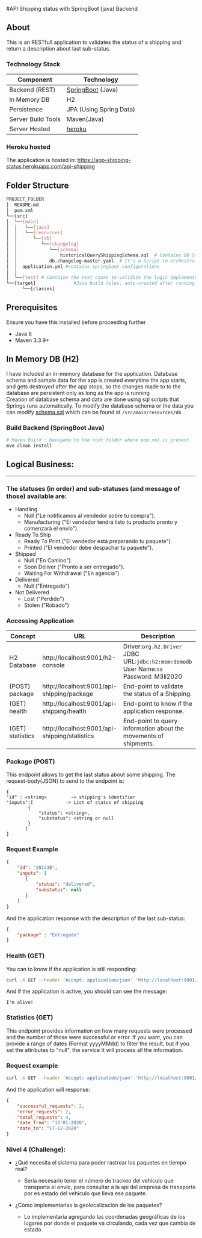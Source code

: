 #API Shipping status with SpringBoot (java) Backend

## About
This is an RESTfull application to validates the status of a shipping and return a description about last sub-status.

### Technology Stack
Component           | Technology
---                 | ---
Backend (REST)      | [SpringBoot](https://projects.spring.io/spring-boot) (Java)
In Memory DB        | H2
Persistence         | JPA (Using Spring Data)
Server Build Tools  | Maven(Java)
Server Hosted       | [heroku](https://www.heroku.com/)

### Heroku hosted
The application is hosted in:
https://app-shipping-status.herokuapp.com/api-shipping

## Folder Structure
```bash
PROJECT_FOLDER
│  README.md
│  pom.xml
└──[src]
│  └──[main]
│  │   └──[java]
│  │   └──[resources]
│  │      └──[db]
│  │         └──[changelog]
│  │            └──[schema]
│  │                historicalQueryShippingSchema.sql  # Contains DB Script to create tables that executes during the App Startup.
│  │            db.changelog-master.yaml  # It's a Script to orchestra how to create the tables on the database.
│  │  application.yml #contains springboot configurations
│  │
│  └──[test] # Contains the test cases to validate the logic implemented in the application.
└──[target]              #Java build files, auto-created after running java build: mvn install
      └──[classes]
```

## Prerequisites
Ensure you have this installed before proceeding further
- Java 8
- Maven 3.3.9+

## In Memory DB (H2)
I have included an in-memory database for the application. Database schema and sample data for the app is created everytime the app starts, and gets destroyed after the app stops, so the changes made to to the database are persistent only as long as the app is running
<br/>
Creation of database schema and data are done using sql scripts that Springs runs automatically.
To modify the database schema or the data you can modify [schema.sql](https://github.com/raknoz/meli-carrier-notifications/tree/master/src/main/resources/db/changelog/schema/historicalQueryShippingSchema.sql) which can be found at
 `/src/main/resources/db`


### Build Backend (SpringBoot Java)
```bash
# Maven Build : Navigate to the root folder where pom.xml is present
mvn clean install
```

## Logical Business:
***
### The statuses (in order) and sub-statuses (and message of those) available are:

- Handling
    - Null (​"Le notificamos al vendedor sobre tu compra​").
    - Manufacturing ("El vendedor tendrá listo tu producto pronto y comenzará el envío​").
- Ready To Ship
    - Ready To Print ("El vendedor está preparando tu paquete​").
    - Printed ("El vendedor debe despachar tu paquete​").
- Shipped
    - Null ("En Camino").
    - Soon Deliver ("Pronto a ser entregado​").
    - Waiting For Withdrawal ("En agencia")
- Delivered
    - Null ("Entregado​")
- Not Delivered
    - Lost ("Perdido​")
    - Stolen ("Robado​")


### Accessing Application

| Concept               | URL                                               | Description                                                                                               |
| ------                | ------------                                      | ----------                                                                                                |
| H2 Database           | http://localhost:9001/h2-console                  | Driver:`org.h2.Driver` <br/> JDBC URL:`jdbc:h2:mem:demodb` <br/> User Name:`sa` <br/> Password: M3li2020  |
| (POST) package        | http://localhost:9001/api-shipping/package        | End-point to validate the status of a Shipping.                                                           |
| (GET) health          | http://localhost:9001/api-shipping/health         | End-point to know if the application response.                                                            |
| (GET) statistics      | http://localhost:9001/api-shipping/statistics     | End-point to query information about the movements of shipments.                                          |


### Package (POST)
This endpoint allows to get the last status about some shipping. The request-body(JSON) to send to the endpoint is:

```
{
"id" : <string>         -> shipping's identifier
"inputs":[            -> List of status of shipping
        {
            "status": <string>,
            "substatus": <string or null
        }
       ]
}
```
### Request Example
```json
{
    "id": "28123B",
    "inputs": [
       {
           "status": "delivered",
           "substatus": null
       }
    ]
}
```

And the application response with the description of the last sub-status:
```json
{
    "package" : "Entregado"
}
```

### Health (GET)
You can to know if the application is still responding:

```bash
curl -X GET --header 'Accept: application/json' 'http://localhost:9001/api-shipping/health'
```

And if the application is active, you should can see the message:
```
I'm alive!
```

### Statistics (GET)
This endpoint provides information on how many requests were processed and the number of those were successful or error.
If you want, you can provide a range of dates (Format yyyyMMdd) to filter the result, but if you set the attributes to "null", the service
It will process all the information.

### Request example
```bash
curl -X GET --header 'Accept: application/json' 'http://localhost:9001/api-shipping/statistics?date_from=20200112&date_to=20200117'
```
And the application will response:
```json
{
    "successful_requests": 2,
    "error_requests": 2,
    "total_requests": 4,
    "date_from": "12-01-2020",
    "date_to": "17-12-2020"
}
```


### Nivel 4 (Challenge):
- ¿Qué necesita el sistema para poder rastrear los paquetes en tiempo real?
    - Sería necesario tener el número de trackeo del vehículo que transporta el envío, para consultar a la api del empresa de transporte por
     es estado del vehículo que lleva ese paquete.

- ¿Cómo implementarías la geolocalización de los paquetes?
    - Lo implementaría agregando las coordenadas geográficas de los lugares por donde el paquete va circulando, cada vez que cambia de
    estado.